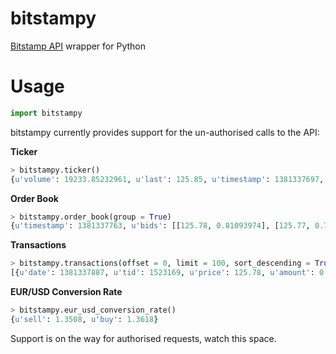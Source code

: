 bitstampy
=========

[Bitstamp API](https://www.bitstamp.net/api/) wrapper for Python

Usage
=====

```python
import bitstampy
```

bitstampy currently provides support for the un-authorised calls to the API:

**Ticker**

```python
> bitstampy.ticker()
{u'volume': 19233.85232961, u'last': 125.85, u'timestamp': 1381337697, u'bid': 125.75, u'high': 125.9, u'low': 122.3, u'ask': 125.84}
```

**Order Book**
```python
> bitstampy.order_book(group = True)
{u'timestamp': 1381337763, u'bids': [[125.78, 0.81093974], [125.77, 0.77920013], ...], u'asks': [[50000.0, 0.01], [63000.0, 1.0], ...]}
```

**Transactions**
```python
> bitstampy.transactions(offset = 0, limit = 100, sort_descending = True)
[{u'date': 1381337887, u'tid': 1523169, u'price': 125.78, u'amount': 0.06363003}, {u'date': 1381337838, u'tid': 1523168, u'price': 125.78, u'amount': 0.12543023}, ...]
```

**EUR/USD Conversion Rate**
```python
> bitstampy.eur_usd_conversion_rate()
{u'sell': 1.3508, u'buy': 1.3618}
```

Support is on the way for authorised requests, watch this space.
